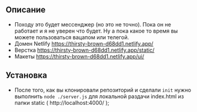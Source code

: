 ## Описание

- Походу это будет мессенджер (но это не точно). Пока он не работает и я не уверен что будет. Ну а пока какое то время вы можете пользоваться вацапом или телегой. 
- Домен Netlify https://thirsty-brown-d68dd1.netlify.app/
- Верстка https://thirsty-brown-d68dd1.netlify.app/static/
- Макеты https://thirsty-brown-d68dd1.netlify.app/ui/

## Установка

- После того, как вы клонировали репозиторий и сделали `init`  нужно выполнить  `node ./server.js` для  локальной раздачи index.html из папки static ( http://localhost:4000/ );
